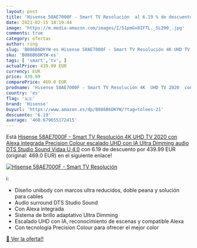 ```yaml
---
layout: post
title: 'Hisense 58AE7000F - Smart TV Resolución  al 6.19 % de descuento'
date: 2021-02-15 18:19:44
image: 'https://m.media-amazon.com/images/I/51pmGx8IFTL._SL200_.jpg'
comments: true
category: ofertas
author: ring
slug: 'B086B6DKYW-es Hisense 58AE7000F - Smart TV Resolución 4K UHD TV 2020 con...'
sku: 'B086B6DKYW-es'
tags: [ 'smart','tv', ]
actualPrice: 439.99 EUR
currency: EUR
price: 439.99
comparePrice: 469.0 EUR
prodname: 'Hisense 58AE7000F - Smart TV Resolución 4K  UHD TV 2020  con Alexa integrada  Precision Colour  escalado UHD con IA  Ultra Dimming  audio DTS Studio Sound  Vidaa U 4.0'
country: 'es'
flag: '🇪🇸'
brand: 'Hisense'
buyurl: 'https://www.amazon.es/dp/B086B6DKYW/?tag=tolees-21'
descuento: '6.19'
average: '460.679655172415'
---
```


Está [Hisense 58AE7000F - Smart TV Resolución 4K  UHD TV 2020  con Alexa integrada  Precision Colour  escalado UHD con IA  Ultra Dimming  audio DTS Studio Sound  Vidaa U 4.0](https://www.amazon.es/dp/B086B6DKYW/?tag=tolees-21) con 6.19 de descuento por 439.99 EUR (original: 469.0 EUR) en el siguiente enlace!

[![Hisense 58AE7000F - Smart TV Resolución ](https://m.media-amazon.com/images/I/51pmGx8IFTL._SL200_.jpg)](https://www.amazon.es/dp/B086B6DKYW/?tag=tolees-21)

ℹ️:

- Diseño unibody con marcos ultra reducidos, doble peana y solución para cables
- Audio surround DTS Studio Sound
- Con Alexa integrada
- Sistema de brillo adaptativo Ultra Dimming
- Escalado UHD con IA, reconocimiento de escenas y compatible Alexa
- Con tecnología Precision Colour para ofrecer el mejor color

[🛒 Ver la oferta!!](https://www.amazon.es/dp/B086B6DKYW/?tag=tolees-21)
